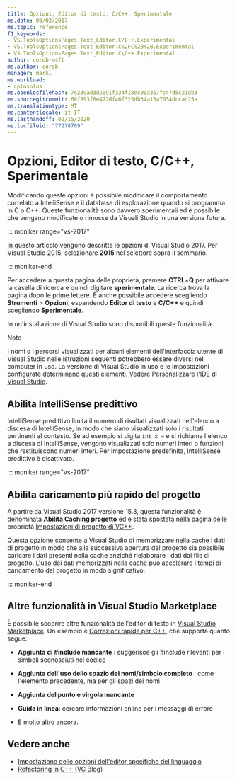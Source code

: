 ```yaml
---
title: Opzioni, Editor di testo, C/C++, Sperimentale
ms.date: 08/02/2017
ms.topic: reference
f1_keywords:
- VS.ToolsOptionsPages.Text_Editor.C/C++.Experimental
- VS.ToolsOptionsPages.Text_Editor.C%2FC%2B%2B.Experimental
- VS.ToolsOptionsPages.Text_Editor.C\C++.Experimental
author: corob-msft
ms.author: corob
manager: markl
ms.workload:
- cplusplus
ms.openlocfilehash: 7e239ad3d2091f334f18ec00a367fc47d5c21db3
ms.sourcegitcommit: 68f893f6e472df46f323db34a13a7034dccad25a
ms.translationtype: MT
ms.contentlocale: it-IT
ms.lasthandoff: 02/15/2020
ms.locfileid: "77278709"
---
```

# <a name="options-text-editor-cc-experimental"></a>Opzioni, Editor di testo, C/C++, Sperimentale

Modificando queste opzioni è possibile modificare il comportamento correlato a IntelliSense e il database di esplorazione quando si programma in C o C++. Queste funzionalità sono davvero sperimentali ed è possibile che vengano modificate o rimosse da Visuali Studio in una versione futura.

::: moniker range="vs-2017"

In questo articolo vengono descritte le opzioni di Visual Studio 2017. Per Visual Studio 2015, selezionare **2015** nel selettore sopra il sommario.

::: moniker-end

Per accedere a questa pagina delle proprietà, premere **CTRL**+**Q** per attivare la casella di ricerca e quindi digitare **sperimentale**. La ricerca trova la pagina dopo le prime lettere. È anche possibile accedere scegliendo **Strumenti** > **Opzioni**, espandendo **Editor di testo** e **C/C++** e quindi scegliendo **Sperimentale**.

In un'installazione di Visual Studio sono disponibili queste funzionalità.

> [!NOTE]
> I nomi o i percorsi visualizzati per alcuni elementi dell'interfaccia utente di Visual Studio nelle istruzioni seguenti potrebbero essere diversi nel computer in uso. La versione di Visual Studio in uso e le impostazioni configurate determinano questi elementi. Vedere [Personalizzare l'IDE di Visual Studio](../../ide/personalizing-the-visual-studio-ide.md).

## <a name="enable-predictive-intellisense"></a>Abilita IntelliSense predittivo

IntelliSense predittivo limita il numero di risultati visualizzati nell'elenco a discesa di IntelliSense, in modo che siano visualizzati solo i risultati pertinenti al contesto. Se ad esempio si digita `int x =` e si richiama l'elenco a discesa di IntelliSense, vengono visualizzati solo numeri interi o funzioni che restituiscono numeri interi. Per impostazione predefinita, IntelliSense predittivo è disattivato.

::: moniker range="vs-2017"

## <a name="enable-faster-project-load"></a>Abilita caricamento più rapido del progetto

A partire da Visual Studio 2017 versione 15.3, questa funzionalità è denominata **Abilita Caching progetto** ed è stata spostata nella pagina delle proprietà [Impostazioni di progetto di VC++](vcpp-project-settings-projects-and-solutions-options-dialog-box.md).

Questa opzione consente a Visual Studio di memorizzare nella cache i dati di progetto in modo che alla successiva apertura del progetto sia possibile caricare i dati presenti nella cache anziché rielaborare i dati dai file di progetto. L'uso dei dati memorizzati nella cache può accelerare i tempi di caricamento del progetto in modo significativo.

::: moniker-end

## <a name="additional-features-in-the-visual-studio-marketplace"></a>Altre funzionalità in Visual Studio Marketplace

È possibile scoprire altre funzionalità dell'editor di testo in [Visual Studio Marketplace](https://marketplace.visualstudio.com/search?target=VS&category=Tools&vsVersion=&subCategory=All&sortBy=Downloads). Un esempio è [Correzioni rapide per C++](https://marketplace.visualstudio.com/items?itemName=VisualCppDevLabs.CQuickFixes2017), che supporta quanto segue:

- **Aggiunta di #include mancante** : suggerisce gli #include rilevanti per i simboli sconosciuti nel codice

- **Aggiunta dell'uso dello spazio dei nomi/simbolo completo** : come l'elemento precedente, ma per gli spazi dei nomi

- **Aggiunta del punto e virgola mancante**

- **Guida in linea**: cercare informazioni online per i messaggi di errore

- E molto altro ancora.

## <a name="see-also"></a>Vedere anche

- [Impostazione delle opzioni dell'editor specifiche del linguaggio](../../ide/reference/setting-language-specific-editor-options.md)
- [Refactoring in C++ (VC Blog)](https://devblogs.microsoft.com/cppblog/all-about-c-refactoring-in-visual-studio-2015-preview/
)
